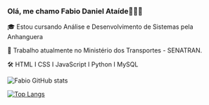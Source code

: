 ### Olá, me chamo Fabio Daniel Ataíde👋🏻😊

🎓 Estou cursando Análise e Desenvolvimento de Sistemas pela Anhanguera

🏢 Trabalho atualmente no Ministério dos Transportes - SENATRAN.

🛠  HTML I CSS I JavaScript I Python I MySQL

![Fabio GitHub stats](https://github-readme-stats.vercel.app/api?username=4taid3&show_icons=true&theme=radical)

[![Top Langs](https://github-readme-stats.vercel.app/api/top-langs/?username=4taid3a&langs_count=8)](https://github.com/DevLucasFontoura/github-readme-stats)
